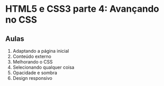 # HTML5 e CSS3 parte 4: Avançando no CSS

## Aulas
1. Adaptando a página inicial
2. Conteúdo externo
3. Melhorando o CSS
4. Selecionando qualquer coisa
5. Opacidade e sombra
6. Design responsivo